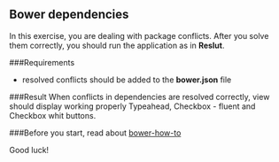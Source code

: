 ## Bower dependencies

In this exercise, you are dealing with package conflicts. After you solve them correctly, you should run the application as in **Reslut**.

###Requirements
* resolved conflicts should be added to the **bower.json** file

###Result
When conflicts in dependencies are resolved correctly, view should display working properly Typeahead, Checkbox - fluent and Checkbox whit buttons.

###Before you start, read about
[bower-how-to](http://herereadthis.com/code/bower-how-to)

Good luck!
